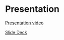 # Presentation

[Presentation video](https://zoom.us/rec/share/wRSbZ6sFG0Gbi2dRZMzjCmj2ZmfxzZOqC4q6nZeXG1e-ZdkT4BO2Gs3R46cgIx7y.fn6sMyeoec_SMetS)

[Slide Deck](https://github.com/SilverLine-Security/Presentation/blob/main/SilverLine%20Security%20SlideShow.pdf)
